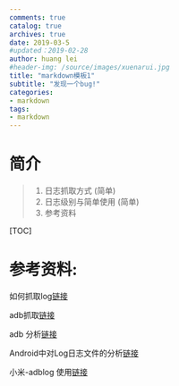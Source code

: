 ```yaml
---
comments: true
catalog: true
archives: true
date: 2019-03-5
#updated：2019-02-28
author: huang lei
#header-img: /source/images/xuenarui.jpg
title: "markdown模板1"
subtitle: "发现一个bug!"
categories:
- markdown
tags:
- markdown
---
```


# 简介
> 1. 日志抓取方式 (简单)
> 2. 日志级别与简单使用 (简单)
> 3. 参考资料

[TOC]

<!-- more -->

#
























# 参考资料:

如何抓取log[链接]( )

adb抓取[链接]( )

adb 分析[链接]( )

Android中对Log日志文件的分析[链接]( )

小米-adblog 使用[链接]( )
